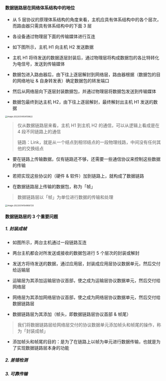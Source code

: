 #### 数据链路层在网络体系结构中的地位

- 从 5 层协议的原理体系结构的角度来看，主机应具有体系结构中的各个层次，而路由器只需具有体系结构中的下面 3 层

- 各设备通过物理层下面的传输媒体进行互连

- 如下图所示，主机 H1 向主机 H2 发送数据

- 主机 H1 将待发送的数据逐层封装后，通过物理层将构成数据包的各比特转化为电信号，发送到传输媒体

- 数据包进入路由器后，由下往上逐层解封到网络层，路由器根据（数据包的目的网络地址 & 自身转发表）确定数据包的转发端口

- 然后从网络层向下逐层封装数据包，并通过物理层将数据包发送到传输媒体

- 数据包最终到达主机 H2，由下往上逐层解封，最终解封出主机 H1 发送的数据

<img src="https://gitee.com/pj-l/imgs-1/raw/master/image-20220314104159822.png" alt="image-20220314104159822" style="zoom:44%;" />

> 仅从数据链路层来看，主机 H1 到主机 H2 的通信，可以从逻辑上看成是在 4 段不同链路上的通信
>
> 链路：Link，就是从一个结点到相邻结点的一段物理线路，中间没有任何其他的交换结点

- 要在链路上传输数据，仅有链路还不够，还需要一些通信协议来控制这些数据的传输

- 若把实现这些协议的（硬件 & 软件）加到链路上，就构成了数据链路

- 在数据链路层上传输的数据包，称为「帧」

> 数据链路层以「帧」为单位进行数据的传输和处理

<img src="https://gitee.com/pj-l/imgs-1/raw/master/image-20220314104906720.png" alt="image-20220314104906720" style="zoom:45%;" />

#### 数据链路层的 3 个重要问题

##### 1. 封装成帧

- 如图所示，两台主机通过一段链路互连

- 两台主机都会对所发送或接收的数据包进行 5 个层次的封装或解封

- 发送方将待发送的数据，通过应用层，封装成应用层协议数据单元，然后交付给运输层

- 运输层为其添加运输层协议首部，使之成为运输层协议数据单元，然后交付给网络层

- 网络层为其添加网络层协议首部，使之成为网络层协议数据单元，然后交付给数据链路层

- 数据链路层为其添加（帧头，即数据链路层协议首部 & 帧尾）

> 我们将数据链路层给网络层交付的协议数据单元添加帧头和帧尾的操作，称为「封装成帧」

- 添加帧头和帧尾的目的：是为了在链路上以帧为单元进行数据传输，也就是为了实现数据链路层本身的功能


##### 2. 差错检测

##### 3. 可靠传输


